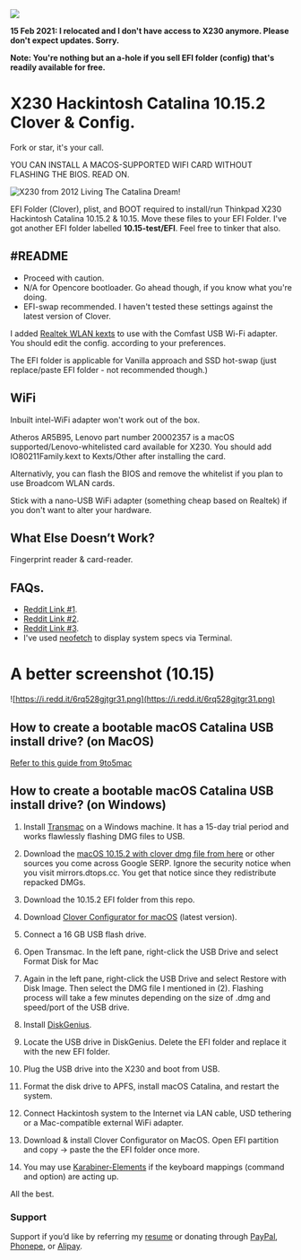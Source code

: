 <img src="https://img.shields.io/liberapay/receives/verfasor.svg?logo=liberapay">

**15 Feb 2021: I relocated and I don't have access to X230 anymore. Please don't expect updates. Sorry.**

**Note: You're nothing but an a-hole if you sell EFI folder (config) that's readily available for free.**

# X230 Hackintosh Catalina 10.15.2 Clover & Config.

Fork or star, it's your call. 

YOU CAN INSTALL A MACOS-SUPPORTED WIFI CARD WITHOUT FLASHING THE BIOS. READ ON.

![X230 from 2012 Living The Catalina Dream!](https://i.redd.it/2vvckrfosi941.jpg)

EFI Folder (Clover), plist, and BOOT required to install/run Thinkpad X230 Hackintosh Catalina 10.15.2 & 10.15. Move these files to your EFI Folder. I've got another EFI folder labelled **10.15-test/EFI**. Feel free to tinker that also. 

## #README

- Proceed with caution.
- N/A for Opencore bootloader. Go ahead though, if you know what you're doing. 
- EFI-swap recommended. I haven't tested these settings against the latest version of Clover.

I added [Realtek WLAN kexts](https://github.com/chris1111/Wireless-USB-Adapter-Clover) to use with the Comfast USB Wi-Fi adapter. You should edit the config. according to your preferences. 

The EFI folder is applicable for Vanilla approach and SSD hot-swap (just replace/paste EFI folder - not recommended though.) 

## WiFi

Inbuilt intel-WiFi adapter won't work out of the box.

Atheros AR5B95, Lenovo part number 20002357 is a macOS supported/Lenovo-whitelisted card available for X230. You should add IO80211Family.kext to Kexts/Other after installing the card.

Alternativly, you can flash the BIOS and remove the whitelist if you plan to use Broadcom WLAN cards.

Stick with a nano-USB WiFi adapter (something cheap based on Realtek) if you don't want to alter your hardware.

## What Else Doesn’t Work? 

Fingerprint reader & card-reader.

## FAQs. 

- [Reddit Link #1](https://www.reddit.com/r/hackintosh/comments/dfdf3l/x230_from_2012_living_the_catalina_dream/).
- [Reddit Link #2](https://www.reddit.com/r/thinkpad/comments/elqbd5/mighty_x230_still_got_game_catalina_10152/).
- [Reddit Link #3](https://www.reddit.com/r/hackintosh/comments/elqd6k/almost_perfect_thinkpad_x230_running_catalina/).
- I've used [neofetch](https://github.com/dylanaraps/neofetch) to display system specs via Terminal.

# A better screenshot (10.15)

![https://i.redd.it/6rq528gjtgr31.png](https://i.redd.it/6rq528gjtgr31.png)

## How to create a bootable macOS Catalina USB install drive? (on MacOS)

[Refer to this guide from 9to5mac](https://9to5mac.com/2019/06/27/how-to-create-a-bootable-macos-catalina-10-15-usb-install-drive-video/)

## How to create a bootable macOS Catalina USB install drive? (on Windows)

1. Install [Transmac](https://www.acutesystems.com/scrtm.htm) on a Windows machine. It has a 15-day trial period and works flawlessly flashing DMG files to USB.

2. Download the [macOS 10.15.2 with clover dmg file from here](https://mirrors.dtops.cc/iso/MacOS/daliansky_macos/) or other sources you come across Google SERP. Ignore the security notice when you visit mirrors.dtops.cc. You get that notice since they redistribute repacked DMGs.

3. Download the 10.15.2 EFI folder from this repo.

4. Download [Clover Configurator for macOS](https://mackie100projects.altervista.org/download-clover-configurator/) (latest version).

5. Connect a 16 GB USB flash drive.

6. Open Transmac. In the left pane, right-click the USB Drive and select Format Disk for Mac

7. Again in the left pane, right-click the USB Drive and select Restore with Disk Image. Then select the DMG file I mentioned in (2). Flashing process will take a few minutes depending on the size of .dmg and speed/port of the USB drive.

8. Install [DiskGenius](https://www.diskgenius.com/).

9. Locate the USB drive in DiskGenius. Delete the EFI folder and replace it with the new EFI folder. 

10. Plug the USB drive into the X230 and boot from USB.

11. Format the disk drive to APFS, install macOS Catalina, and restart the system.

12. Connect Hackintosh system to the Internet via LAN cable, USD tethering or a Mac-compatible external WiFi adapter.

13. Download & install Clover Configurator on MacOS. Open EFI partition and copy -> paste the the EFI folder once more. 

14. You may use [Karabiner-Elements](https://pqrs.org/osx/karabiner/) if the keyboard mappings (command and option) are acting up.

All the best.

### Support

Support if you’d like by referring my [resume](https://jotzilla.net/resume) or donating through [PayPal](https://www.paypal.com/paypalme/mighil), [Phonepe](https://res.cloudinary.com/mighil/image/upload/v1589876497/phonepe_jtv6mp.png), or [Alipay](https://migftw.com/wp-content/uploads/2019/02/mighil-weixin-pay.jpg).
